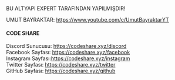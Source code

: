 BU ALTYAPI EXPERT TARAFINDAN YAPILMIŞDIR!

UMUT BAYRAKTAR: https://www.youtube.com/c/UmutBayraktarYT

<h4>CODE SHARE</h4>
Discord Sunucusu: <a href="https://codeshare.xyz/discord">https://codeshare.xyz/discord</a><br>
Facebook Sayfası: <a href="https://codeshare.xyz/facebook">https://codeshare.xyz/facebook</a><br>
Instagram Sayfası:<a href="https://codeshare.xyz/instagram">https://codeshare.xyz/instagram</a><br>
Twitter Sayfası: <a href="https://codeshare.xyz/twitter">https://codeshare.xyz/twitter</a><br>
GitHub Sayfası: <a href="https://codeshare.xyz/github">https://codeshare.xyz/github</a>

